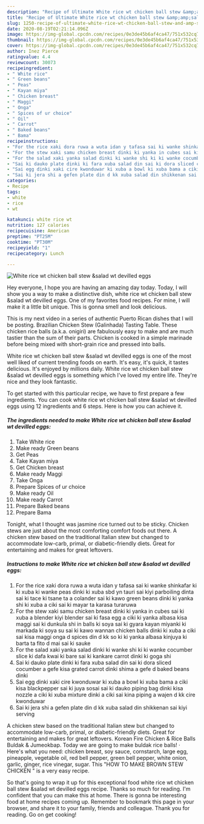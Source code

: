```yaml
---
description: "Recipe of Ultimate White rice wt chicken ball stew &amp;amp;salad wt devilled eggs"
title: "Recipe of Ultimate White rice wt chicken ball stew &amp;amp;salad wt devilled eggs"
slug: 1250-recipe-of-ultimate-white-rice-wt-chicken-ball-stew-and-amp-salad-wt-devilled-eggs
date: 2020-08-19T02:21:14.096Z
image: https://img-global.cpcdn.com/recipes/0e3de45b6af4ca47/751x532cq70/white-rice-wt-chicken-ball-stew-salad-wt-devilled-eggs-recipe-main-photo.jpg
thumbnail: https://img-global.cpcdn.com/recipes/0e3de45b6af4ca47/751x532cq70/white-rice-wt-chicken-ball-stew-salad-wt-devilled-eggs-recipe-main-photo.jpg
cover: https://img-global.cpcdn.com/recipes/0e3de45b6af4ca47/751x532cq70/white-rice-wt-chicken-ball-stew-salad-wt-devilled-eggs-recipe-main-photo.jpg
author: Inez Pierce
ratingvalue: 4.4
reviewcount: 30073
recipeingredient:
- " White rice"
- " Green beans"
- " Peas"
- " Kayan miya"
- " Chicken breast"
- " Maggi"
- " Onga"
- " Spices of ur choice"
- " Oil"
- " Carrot"
- " Baked beans"
- " Bama"
recipeinstructions:
- "For the rice xaki dora ruwa a wuta idan y tafasa sai ki wanke shinkafar ki ki xuba ki wanke peas dinki ki xuba sbd yn tauri sai kiyi parboiling dinta sai ki tace ki tsane ta a colander sai ki kawo green beans dinki ki yanka shi ki xuba a ciki sai ki mayar ta karasa turaruwa"
- "For the stew xaki samu chicken breast dinki ki yanka in cubes sai ki xuba a blender kiyi blender sai ki fasa egg a ciki ki yanka albasa kisa maggi sai ki dunkula shi in balls ki soya sai ki gyara kayan miyanki ki markada ki soya su sai ki kawo wannan chicken balls dinki ki xuba a ciki sai kisa maggi onga d spices din d kk so ki ki yanka albasa kinjuya ki barta ta fito d mai sai ki sauke"
- "For the salad xaki yanka salad dinki ki wanke shi ki ki wanke cocumber slice ki dafa kwai ki bare sai ki kankare carrot dinki ki goga shi"
- "Sai ki dauko plate dinki ki fara xuba salad din sai ki dora sliced cocumber a gefe kisa grated carrot dinki shima a gefe d baked beans dinki"
- "Sai egg dinki xaki cire kwonduwar ki xuba a bowl ki xuba bama a ciki kisa blackpepper sai ki juya sosai sai ki dauko piping bag dinki kisa nozzle a ciki ki xuba mixture dinki a ciki sai kina piping a wajen d kk cire kwonduwar"
- "Sai ki jera shi a gefen plate din d kk xuba salad din shikkenan sai kiyi serving"
categories:
- Recipe
tags:
- white
- rice
- wt

katakunci: white rice wt 
nutrition: 127 calories
recipecuisine: American
preptime: "PT25M"
cooktime: "PT30M"
recipeyield: "1"
recipecategory: Lunch

---
```



![White rice wt chicken ball stew &amp;salad wt devilled eggs](https://img-global.cpcdn.com/recipes/0e3de45b6af4ca47/751x532cq70/white-rice-wt-chicken-ball-stew-salad-wt-devilled-eggs-recipe-main-photo.jpg)

Hey everyone, I hope you are having an amazing day today. Today, I will show you a way to make a distinctive dish, white rice wt chicken ball stew &amp;salad wt devilled eggs. One of my favorites food recipes. For mine, I will make it a little bit unique. This is gonna smell and look delicious.

This is my next video in a series of authentic Puerto Rican dishes that I will be posting. Brazilian Chicken Stew (Galinhada) Tasting Table. These chicken rice balls (a.k.a. onigiri) are fabulously easy to make and are much tastier than the sum of their parts. Chicken is cooked in a simple marinade before being mixed with short-grain rice and pressed into balls.

White rice wt chicken ball stew &amp;salad wt devilled eggs is one of the most well liked of current trending foods on earth. It's easy, it's quick, it tastes delicious. It's enjoyed by millions daily. White rice wt chicken ball stew &amp;salad wt devilled eggs is something which I've loved my entire life. They're nice and they look fantastic.


To get started with this particular recipe, we have to first prepare a few ingredients. You can cook white rice wt chicken ball stew &amp;salad wt devilled eggs using 12 ingredients and 6 steps. Here is how you can achieve it.

<!--inarticleads1-->

##### The ingredients needed to make White rice wt chicken ball stew &amp;salad wt devilled eggs:

1. Take  White rice
1. Make ready  Green beans
1. Get  Peas
1. Take  Kayan miya
1. Get  Chicken breast
1. Make ready  Maggi
1. Take  Onga
1. Prepare  Spices of ur choice
1. Make ready  Oil
1. Make ready  Carrot
1. Prepare  Baked beans
1. Prepare  Bama


Tonight, what I thought was jasmine rice turned out to be sticky. Chicken stews are just about the most comforting comfort foods out there. A chicken stew based on the traditional Italian stew but changed to accommodate low-carb, primal, or diabetic-friendly diets. Great for entertaining and makes for great leftovers. 

<!--inarticleads2-->

##### Instructions to make White rice wt chicken ball stew &amp;salad wt devilled eggs:

1. For the rice xaki dora ruwa a wuta idan y tafasa sai ki wanke shinkafar ki ki xuba ki wanke peas dinki ki xuba sbd yn tauri sai kiyi parboiling dinta sai ki tace ki tsane ta a colander sai ki kawo green beans dinki ki yanka shi ki xuba a ciki sai ki mayar ta karasa turaruwa
1. For the stew xaki samu chicken breast dinki ki yanka in cubes sai ki xuba a blender kiyi blender sai ki fasa egg a ciki ki yanka albasa kisa maggi sai ki dunkula shi in balls ki soya sai ki gyara kayan miyanki ki markada ki soya su sai ki kawo wannan chicken balls dinki ki xuba a ciki sai kisa maggi onga d spices din d kk so ki ki yanka albasa kinjuya ki barta ta fito d mai sai ki sauke
1. For the salad xaki yanka salad dinki ki wanke shi ki ki wanke cocumber slice ki dafa kwai ki bare sai ki kankare carrot dinki ki goga shi
1. Sai ki dauko plate dinki ki fara xuba salad din sai ki dora sliced cocumber a gefe kisa grated carrot dinki shima a gefe d baked beans dinki
1. Sai egg dinki xaki cire kwonduwar ki xuba a bowl ki xuba bama a ciki kisa blackpepper sai ki juya sosai sai ki dauko piping bag dinki kisa nozzle a ciki ki xuba mixture dinki a ciki sai kina piping a wajen d kk cire kwonduwar
1. Sai ki jera shi a gefen plate din d kk xuba salad din shikkenan sai kiyi serving


A chicken stew based on the traditional Italian stew but changed to accommodate low-carb, primal, or diabetic-friendly diets. Great for entertaining and makes for great leftovers. Korean Fire Chicken &amp; Rice Balls Buldak &amp; Jumeokbap. Today we are going to make buldak rice balls! · Here&#39;s what you need: chicken breast, soy sauce, cornstarch, large egg, pineapple, vegetable oil, red bell pepper, green bell pepper, white onion, garlic, ginger, rice vinegar, sugar. This &#34;HOW TO MAKE BROWN STEW CHICKEN &#34; is a very easy recipe. 

So that's going to wrap it up for this exceptional food white rice wt chicken ball stew &amp;salad wt devilled eggs recipe. Thanks so much for reading. I'm confident that you can make this at home. There is gonna be interesting food at home recipes coming up. Remember to bookmark this page in your browser, and share it to your family, friends and colleague. Thank you for reading. Go on get cooking!
